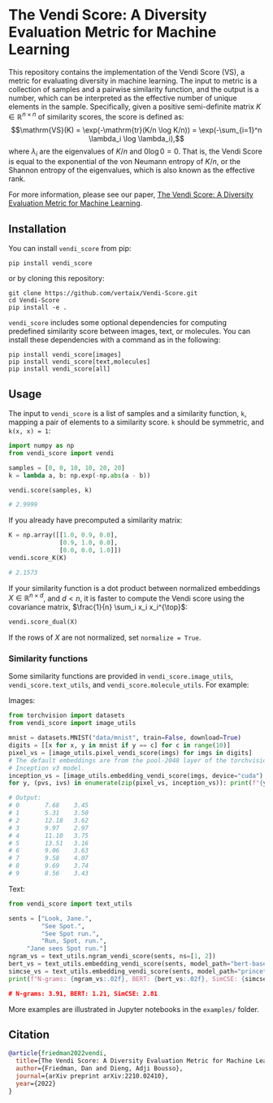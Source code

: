# The Vendi Score: A Diversity Evaluation Metric for Machine Learning

This repository contains the implementation of the Vendi Score (VS), a metric for evaluating diversity in machine learning.
The input to metric is a collection of samples and a pairwise similarity function, and the output is a number, which can be interpreted as the effective number of unique elements in the sample.
Specifically, given a positive semi-definite matrix $K \in \mathbb{R}^{n \times n}$ of similarity scores, the score is defined as:
$$\mathrm{VS}(K) = \exp(-\mathrm{tr}(K/n \log K/n)) = \exp(-\sum_{i=1}^n \lambda_i \log \lambda_i),$$
where $\lambda_i$ are the eigenvalues of $K/n$ and $0 \log 0 = 0$.
That is, the Vendi Score is equal to the exponential of the von Neumann entropy of $K/n$, or the Shannon entropy of the eigenvalues, which is also known as the effective rank.

For more information, please see our paper, [The Vendi Score: A Diversity Evaluation Metric for Machine Learning](https://arxiv.org/abs/2210.02410).

## Installation

You can install `vendi_score` from pip:
```
pip install vendi_score
```
or by cloning this repository:
```
git clone https://github.com/vertaix/Vendi-Score.git
cd Vendi-Score
pip install -e .
```
`vendi_score` includes some optional dependencies for computing predefined similarity score between images, text, or molecules. You can install these dependencies with a command as in the following:
```
pip install vendi_score[images]
pip install vendi_score[text,molecules]
pip install vendi_score[all]
```

## Usage

The input to `vendi_score` is a list of samples and a similarity function, `k`, mapping a pair of elements to a similarity score. `k` should be symmetric, and `k(x, x) = 1`:
```python
import numpy as np
from vendi_score import vendi

samples = [0, 0, 10, 10, 20, 20]
k = lambda a, b: np.exp(-np.abs(a - b))

vendi.score(samples, k)

# 2.9999
```
If you already have precomputed a similarity matrix:
```python
K = np.array([[1.0, 0.9, 0.0],
              [0.9, 1.0, 0.0],
              [0.0, 0.0, 1.0]])
vendi.score_K(K)

# 2.1573
```
If your similarity function is a dot product between normalized
embeddings $X\in\mathbb{R}^{n\times d}$, and $d < n$, it is faster
to compute the Vendi score using the covariance matrix,
$\frac{1}{n} \sum_i x_i x_i^{\top}$:
```python
vendi.score_dual(X)
```
If the rows of $X$ are not normalized, set `normalize = True`.


### Similarity functions

Some similarity functions are provided in `vendi_score.image_utils`, `vendi_score.text_utils`, and `vendi_score.molecule_utils`. For example:

Images:
```python
from torchvision import datasets
from vendi_score import image_utils

mnist = datasets.MNIST("data/mnist", train=False, download=True)
digits = [[x for x, y in mnist if y == c] for c in range(10)]
pixel_vs = [image_utils.pixel_vendi_score(imgs) for imgs in digits]
# The default embeddings are from the pool-2048 layer of the torchvision
# Inception v3 model.
inception_vs = [image_utils.embedding_vendi_score(imgs, device="cuda") for imgs in digits]
for y, (pvs, ivs) in enumerate(zip(pixel_vs, inception_vs)): print(f"{y}\t{pvs:.02f}\t{ivs:02f}")

# Output:
# 0       7.68    3.45
# 1       5.31    3.50
# 2       12.18   3.62
# 3       9.97    2.97
# 4       11.10   3.75
# 5       13.51   3.16
# 6       9.06    3.63
# 7       9.58    4.07
# 8       9.69    3.74
# 9       8.56    3.43
```

Text:
```python
from vendi_score import text_utils

sents = ["Look, Jane.",
         "See Spot.",
         "See Spot run.",
         "Run, Spot, run.",
	 "Jane sees Spot run."]
ngram_vs = text_utils.ngram_vendi_score(sents, ns=[1, 2])
bert_vs = text_utils.embedding_vendi_score(sents, model_path="bert-base-uncased")
simcse_vs = text_utils.embedding_vendi_score(sents, model_path="princeton-nlp/unsup-simcse-bert-base-uncased")
print(f"N-grams: {ngram_vs:.02f}, BERT: {bert_vs:.02f}, SimCSE: {simcse_vs:.02f})

# N-grams: 3.91, BERT: 1.21, SimCSE: 2.81
```

More examples are illustrated in Jupyter notebooks in the `examples/` folder.

## Citation
```bibtex
@article{friedman2022vendi,
  title={The Vendi Score: A Diversity Evaluation Metric for Machine Learning},
  author={Friedman, Dan and Dieng, Adji Bousso},
  journal={arXiv preprint arXiv:2210.02410},
  year={2022}
}
```
